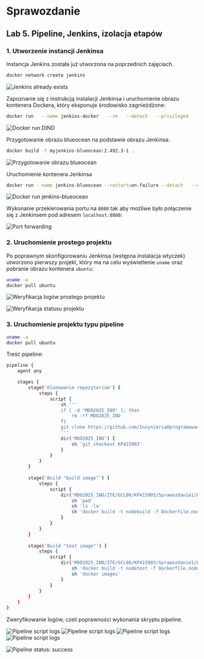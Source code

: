 # Sprawozdanie

## Lab 5. Pipeline, Jenkins, izolacja etapów

### 1. Utworzenie instancji Jenkinsa

Instancja Jenkins została już utworzona na poprzednich zajęciach.

```bash
docker network create jenkins
```

![Jenkins already exists](ss/5/1-create-jenkins.png)

Zapoznanie się z instrukcją instalacji Jenkinsa i uruchomienie obrazu kontenera Dockera, który eksponuje środowisko zagnieżdżone:

```bash
docker run   --name jenkins-docker   --rm   --detach   --privileged   --network jenkins   --network-alias docker   --env DOCKER_TLS_CERTDIR=/certs   --volume jenkins-docker-certs:/certs/client   --volume jenkins-data:/var/jenkins_home   --publish 2376:2376   docker:dind
```

![Docker run DIND](ss/5/2-run-dind.png)

Przygotowanie obrazu blueocean na podstawie obrazu Jenkinsa:

```bash
docker build -t myjenkins-blueocean:2.492.3-1 .
```

![Przygotowanie obrazu blueocean](ss/5/3-build-jenkins.png)

Uruchomienie kontenera Jenkinsa

```bash
docker run --name jenkins-blueocean --restart=on-failure --detach   --network jenkins --env DOCKER_HOST=tcp://docker:2376   --env DOCKER_CERT_PATH=/certs/client --env DOCKER_TLS_VERIFY=1   --publish 8080:8080 --publish 50000:50000   --volume jenkins-data:/var/jenkins_home   --volume jenkins-docker-certs:/certs/client:ro   myjenkins-blueocean:2.492.3-1
```

![Docker run jenkins-blueocean](ss/5/4-run-jenkins.png)

Wykonanie przekierowania portu na `8080` tak aby możliwe było połączenie się z Jenkinsem pod adresem `localhost:8080`:

![Port forwarding](ss/5/5-forward-port.png)

### 2. Uruchomienie prostego projektu

Po poprawnym skonfigorowaniu Jenkinsa (wstępna instalacja wtyczek) utworzono pierwszy projekt, który ma na celu wyświetlenie `uname` oraz pobranie obrazu kontenera `ubuntu`:

```bash
uname -a
docker pull ubuntu
```

![Weryfikacja logów prostego projektu](ss/5/6-new-project-logs.png)

![Weryfikacja statusu projektu](ss/5/7-new-project-success.png)

### 3. Uruchomienie projektu typu pipeline

```bash
uname -a
docker pull ubuntu
```

Treść pipeline:

```bash
pipeline {
    agent any

    stages {
        stage('Klonowanie repozytorium') {
            steps {
                script {
                    sh '''
                    if [ -d "MDO2025_INO" ]; then
                        rm -rf MDO2025_INO
                    fi
                    git clone https://github.com/InzynieriaOprogramowaniaAGH/MDO2025_INO
                    '''
                    dir('MDO2025_INO') {
                        sh 'git checkout KP415903'
                    }
                }
            }
        }
        
        stage('Build "build image"') {
            steps {
                script {
                    dir('MDO2025_INO/ITE/GCL06/KP415903/Sprawozdanie1/Lab3 dockerfiles/') {
                        sh 'pwd'
                        sh 'ls -la'
                        sh 'docker build -t nodebuild -f Dockerfile.nodebuild .'
                    }
                }
            }
        }
        
        stage('Build "test image"') {
            steps {
                script {
                    dir('MDO2025_INO/ITE/GCL06/KP415903/Sprawozdanie1/Lab3 dockerfiles/') {
                        sh 'docker build -t nodetest -f Dockerfile.nodetest .'
                        sh 'docker images'
                    }
                }
            }
        }
    }
}
```

Zweryfikowanie logów, czeli poprawności wykonania skryptu pipeline.

![Pipeline script logs](ss/5/8-pipeline-logs-1.png)
![Pipeline script logs](ss/5/9-pipeline-logs-2.png)
![Pipeline script logs](ss/5/10-pipeline-logs-3.png)
![Pipeline script logs](ss/5/11-pipeline-logs-4.png)

![Pipeline status: success](ss/5/12-pipeline-success.png)
